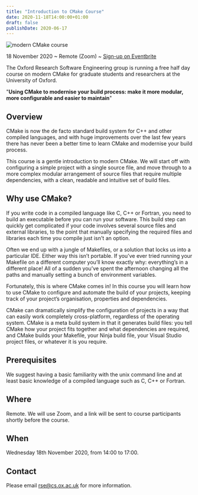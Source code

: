 ```yaml
---
title: "Introduction to CMake Course"
date: 2020-11-18T14:00:00+01:00
draft: false
publishDate: 2020-06-17
---
```


![modern CMake course](/images/events/modern_cmake_course_1080.jpg "modern CMake course")

18 November 2020 ~ Remote (Zoom) ~ [Sign-up on Eventbrite](https://www.eventbrite.co.uk/e/oxford-rse-modern-cmake-course-tickets-123365436341)

The Oxford Research Software Engineering group is running a free half day course on modern CMake for graduate students and researchers at the University of Oxford.

"**Using CMake to modernise your build process: make it more modular, more configurable and easier to maintain**"


## Overview

CMake is now the de facto standard build system for C++ and other compiled languages, and with huge improvements over the last few years there has never been a better time to learn CMake and modernise your build process.

This course is a gentle introduction to modern CMake.
We will start off with configuring a simple project with a single source file, and move through to a more complex modular arrangement of source files that require multiple dependencies, with a clean, readable and intuitive set of build files.


## Why use CMake?

If you write code in a compiled language like C, C++ or Fortran, you need to build an executable before you can run your software.
This build step can quickly get complicated if your code involves several source files and external libraries, to the point that manually specifying the required files and libraries each time you compile just isn't an option.

Often we end up with a jungle of Makefiles, or a solution that locks us into a particular IDE.
Either way this isn’t portable.
If you’ve ever tried running your Makefile on a different computer you’ll know exactly why: everything’s in a different place!
All of a sudden you’ve spent the afternoon changing all the paths and manually setting a bunch of environment variables.

Fortunately, this is where CMake comes in!
In this course you will learn how to use CMake to configure and automate the build of your projects, keeping track of your project’s organisation, properties and dependencies.

CMake can dramatically simplify the configuration of projects in a way that can easily work completely cross-platform, regardless of the operating system.
CMake is a meta build system in that it generates build files: you tell CMake how your project fits together and what dependencies are required, and CMake builds your Makefile, your Ninja build file, your Visual Studio project files, or whatever it is you require.


## Prerequisites

We suggest having a basic familiarity with the unix command line and at least basic knowledge of a compiled language such as C, C++ or Fortran.


## Where

Remote. We will use Zoom, and a link will be sent to course participants shortly before the course.


## When

Wednesday 18th November 2020, from 14:00 to 17:00.


## Contact

Please email rse@cs.ox.ac.uk for more information.
